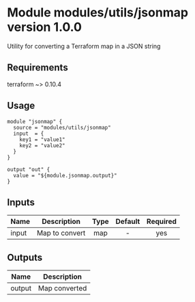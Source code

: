 # Module modules/utils/jsonmap version 1.0.0

Utility for converting a Terraform map in a JSON string

## Requirements

terraform ~> 0.10.4

## Usage
```
module "jsonmap" {
  source = "modules/utils/jsonmap"
  input  = {
    key1 = "value1"
    key2 = "value2"
  }
}

output "out" {
  value = "${module.jsonmap.output}"
}
```


## Inputs

| Name | Description | Type | Default | Required |
|------|-------------|:----:|:-----:|:-----:|
| input | Map to convert | map | - | yes |

## Outputs

| Name | Description |
|------|-------------|
| output | Map converted |

